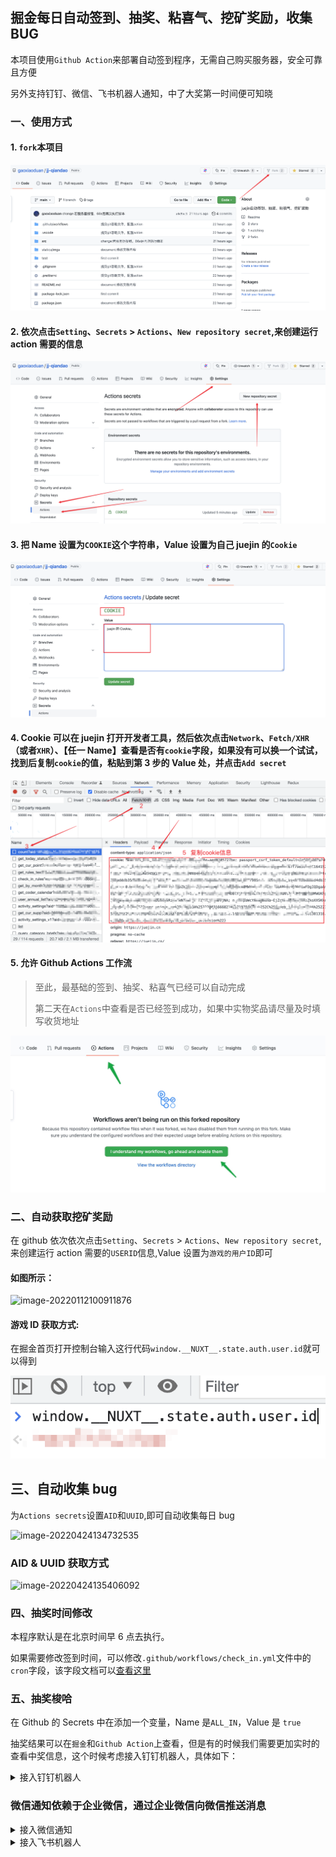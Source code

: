 ## 掘金每日自动签到、抽奖、粘喜气、挖矿奖励，收集 BUG

本项目使用`Github Action`来部署自动签到程序，无需自己购买服务器，安全可靠且方便

另外支持钉钉、微信、飞书机器人通知，中了大奖第一时间便可知晓

### 一、使用方式

#### 1. `fork`本项目

![Fork项目](./statics/imgs/1.png)

#### 2. 依次点击`Setting`、`Secrets` > `Actions`、`New repository secret`,来创建运行 action 需要的信息

![New repository secret](./statics/imgs/2.png)

#### 3. 把 Name 设置为`COOKIE`这个字符串，Value 设置为自己 juejin 的`Cookie`

![action-secrets](./statics/imgs/3.png)

#### 4. Cookie 可以在 juejin 打开开发者工具，然后依次点击`Network`、`Fetch/XHR`（或者`XHR`）、【任一 Name】查看是否有`cookie`字段，如果没有可以换一个试试，找到后复制`cookie`的值，粘贴到第 3 步的 Value 处，并点击`Add secret`

![get_cookie](./statics/imgs/4.png)

#### 5. 允许 Github Actions 工作流

> 至此，最基础的签到、抽奖、粘喜气已经可以自动完成
>
> 第二天在`Actions`中查看是否已经签到成功，如果中实物奖品请尽量及时填写收货地址

![enable](./statics/imgs/enable.png)

### 二、自动获取挖矿奖励

在 github 依次依次点击`Setting`、`Secrets` > `Actions`、`New repository secret`,来创建运行 action 需要的`USERID`信息,Value 设置为`游戏的用户ID`即可

#### 如图所示：

![image-20220112100911876](https://coderduan-image.oss-cn-hangzhou.aliyuncs.com/img/202201121009917.png)

#### 游戏 ID 获取方式:

在掘金首页打开控制台输入这行代码`window.__NUXT__.state.auth.user.id`就可以得到

![userId](./statics/imgs/userId.png)

## 三、自动收集 bug

为`Actions secrets`设置`AID`和`UUID`,即可自动收集每日 bug

![image-20220424134732535](https://coderduan-image.oss-cn-hangzhou.aliyuncs.com/img/202204241347654.png)

### AID & UUID 获取方式

![image-20220424135406092](https://coderduan-image.oss-cn-hangzhou.aliyuncs.com/img/202204241354125.png)

### 四、抽奖时间修改

本程序默认是在北京时间早 6 点去执行。

如果需要修改签到时间，可以修改`.github/workflows/check_in.yml`文件中的`cron`字段，该字段文档可以[查看这里](https://docs.github.com/en/actions/reference/events-that-trigger-workflows)

### 五、抽奖梭哈

在 Github 的 Secrets 中在添加一个变量，Name 是`ALL_IN`，Value 是 `true`

抽奖结果可以在`掘金`和`Github Action`上查看，但是有的时候我们需要更加实时的查看中奖信息，这个时候考虑接入钉钉机器人，具体如下：

<details>
 <summary>接入钉钉机器人</summary>

1. 创建一个打卡群。点击钉钉右上角的加号，再点击【发起群聊】，选择一个非公司的群，如【考试群】 ![建群](./statics/imgs/dingtalk1.png)
1. 输入喜欢的群名称，然后点击【创建】 ![创建](./statics/imgs/dingtalk2.png)

1. 在群内点击右上角设置按钮，然后依次点【智能群助手】、【添加机器人】、【自定义】、【添加】 ![添加机器人](./statics/imgs/dingtalk3.png)

1. 给机器人起一个名字，然后点【加签】，并复制秘钥的内容（秘钥有点长，要复制输入框内的所有内容） ![加签](./statics/imgs/dingtalk4.png)

1. 在 Github 的 Secrets 中在添加一个变量，Name 是`DINGTALK_SECRET`，Value 是刚才复制的内容（操作过程可以参考上面【使用方式】第 2、3 步） ![添加DINGTALK_SECRET](./statics/imgs/dingtalk5.png)

1. 完成后复制`Webhook`的内容 ![复制Webhook](./statics/imgs/dingtalk6.png)

1. 在 Github 的 Secrets 中在添加一个变量，Name 是`DINGTALK_WEBHOOK`，Value 是刚才复制的内容 ![添加DINGTALK_WEBHOOK](./statics/imgs/dingtalk7.png)

1. 返回钉钉完成即可，由于我们是凌晨签到的，如果害怕大半夜推送打扰到自己，可以把群设置成消息免打扰

</details>

### 微信通知依赖于企业微信，通过企业微信向微信推送消息

<details>
 <summary>接入微信通知</summary>

1. 注册企业用电脑打开[企业微信官网](https://work.weixin.qq.com/)，注册一个企业。**有手机号就可以注册，不用营业执照！不用营业执照！不用营业执照！**
1. 创建应用注册成功后，点「管理企业」进入管理界面，选择「应用管理」 → 「自建」 → 「创建应用」 ![](https://theseven.ftqq.com/20210208143228.png) 应用名称随意填，可见范围选择公司名。 ![](https://theseven.ftqq.com/20210208143327.png) 创建完成后进入应用详情页，可以得到应用 ID( `agentid` )①，应用 Secret( `secret` )②。 ![](https://theseven.ftqq.com/20210208143553.png)

1. 获取企业 ID 进入「[我的企业](https://work.weixin.qq.com/wework_admin/frame#profile)」页面，拉到最下边，可以得到企业 ID③

1. 推送消息到微信进入「我的企业」 → 「[微信插件](https://work.weixin.qq.com/wework_admin/frame#profile/wxPlugin)」，拉到下边扫描二维码，关注以后即可收到推送的消息。 ![](https://theseven.ftqq.com/20210208144808.png)

1. PS：如果出现`接口请求正常，企业微信接受消息正常，个人微信无法收到消息`的情况： ![添加DINGTALK_SECRET](./statics/imgs/dingtalk5.png)

1. 进入「我的企业」「[微信插件](https://work.weixin.qq.com/wework_admin/frame#profile/wxPlugin)」，拉到最下方，勾选 “允许成员在微信插件中接收和回复聊天消息”!

1. 在企业微信客户端「我」 → 「设置」 → 「新消息通知」中关闭 “仅在企业微信中接受消息” 限制条件

1. 在 Github 的 Secrets 中在添加三个变量 Name 是`WX_APP_ID`，Value 是第二步的 AgentId Name 是`WX_APP_SECRET`，Value 是第二步 Secret Name 是`WX_COMPANY_ID`，Value 是第三步的 企业 ID

</details>

<details>
 <summary>接入飞书机器人</summary>

1. 打开飞书，聊天列表顶部加号`创建群组`,群名称任意，点击创建 ![](./statics/imgs/feishu1.png)

1. 进入群组，点击群组设置按钮添加机器人 ![](./statics/imgs/feishu2.png)

1. 选择自定义机器人 ![](./statics/imgs/feishu3.png)

1. 机器人名称和描述随意填写,点击下一步 ![](./statics/imgs/feishu4.png)
1. 在`安全设置`中勾选`签名校验` 复制下 webhook 地址和签名校验内容，在 Github 的 Secrets 中在添加 2 个变量，Name 是`FEISHU_WEBHOOK`，Value 填写 webhook 地址,Name 是`FEISHU_SECRET`，Value 填写的签名校验内容 ![](./statics/imgs/feishu5.png) ![](./statics/imgs/feishu6.png) ![](./statics/imgs/feishu7.png)

</details>

